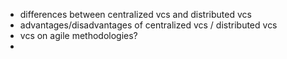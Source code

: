 
- differences between centralized vcs and distributed vcs
- advantages/disadvantages of centralized vcs / distributed vcs
- vcs on agile methodologies?
- 